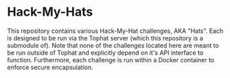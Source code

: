 <h1>Hack-My-Hats</h1>
This repository contains various Hack-My-Hat challenges, AKA "Hats". Each is
designed to be run via the Tophat server (which this repository is a
submodule of). Note that none of the challenges located here are meant to be
run outside of Tophat and explicitly depend on it's API interface to function.
Furthermore, each challenge is run within a Docker container to enforce
secure encapsulation.